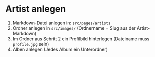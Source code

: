 # Artist anlegen

1. Markdown-Datei anlegen in: `src/pages/artists`
2. Ordner anlegen in `src/images/` (Ordnername = Slug aus der Artist-Markdown)
3. Im Ordner aus Schritt 2 ein Profilbild hinterlegen (Dateiname muss `profile.jpg` sein)
4. Alben anlegen (Jedes Album ein Unterordner)

